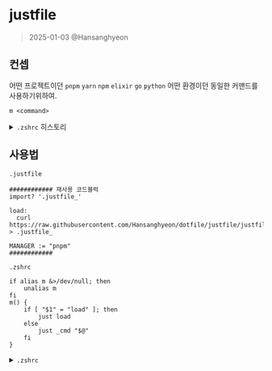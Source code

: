 # justfile

> 2025-01-03 @Hansanghyeon

## 컨셉

어떤 프로젝트이던 `pnpm` `yarn` `npm` `elixir` `go` `python` 어떤 환경이던 동일한 커맨드를 사용하기위하여.

`m <command>`

<details>
<summary><code>.zshrc</code> 히스토리</summary>

```
m() {
    if [ "$1" = "dev" ]; then
        just dev
    elif [ "$1" = "storybook" ]; then
        just storybook
    else
        just cmd "$@"
    fi
}
```

just에서 쉘 스크립트 블록을 이용해 해당 분기를 구현할 수 있다.

`.justfile_` 파일로 추가

`_cmd`는 list에 노출되지 않는다.

```
set positional-arguments

_run *args:
  {{MANAGER}} {{args}}

_cmd +args='':
  #!/usr/bin/env bash
  # 1) 원하는 커맨드를 공백으로 구분해 저장
  USER_COMMAND="$(just --summary)"
  # 2) USER_COMMAND를 case에 맞는 패턴으로 변환
  PATTERN=$(echo "$USER_COMMAND" | sed 's/ /|/g')

  case "$1" in
    ls)
      just --list --list-prefix '' --list-heading '' --unsorted
      ;;
    $PATTERN)
      just "$1"
      ;;
    *)
      just _run {{args}}
      ;;
  esac
```

</details>

## 사용법

`.justfile`

```
############ 재사용 코드블럭
import? '.justfile_'

load:
  curl https://raw.githubusercontent.com/Hansanghyeon/dotfile/justfile/justfile > .justfile_

MANAGER := "pnpm"
############
```

`.zshrc`

```
if alias m &>/dev/null; then
    unalias m
fi
m() {
    if [ "$1" = "load" ]; then
        just load
    else
        just _cmd "$@"
    fi
}
```

<details>
<summary><code>.zshrc</code></summary>

```
/root/.zshrc:60: defining function based on alias `m'
/root/.zshrc:60: parse error near `()'
```

해당 이유로 `unalias m`을 추가해줬다 하지만

```
/root/.zshrc:unalias:60: no such hash table element: m
```

해당오류가나서

```
if alias m &>/dev/null; then
    unalias m
fi
```

해당 방법으로 해결하였다.

</details>
